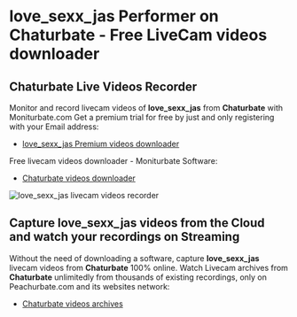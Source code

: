 # love_sexx_jas Performer on Chaturbate - Free LiveCam videos downloader

## Chaturbate Live Videos Recorder

Monitor and record livecam videos of **love_sexx_jas** from **Chaturbate** with Moniturbate.com
Get a premium trial for free by just and only registering with your Email address:
* [love_sexx_jas Premium videos downloader](https://moniturbate.com/request-demo-licence-key.html)

Free livecam videos downloader - Moniturbate Software:
* [Chaturbate videos downloader](https://moniturbate.com/moniturbate-download-software.html)

![love_sexx_jas livecam videos recorder](https://peachurnet.com/templates/moniturbate-software.png)


## Capture love_sexx_jas videos from the Cloud and watch your recordings on Streaming

Without the need of downloading a software, capture **love_sexx_jas** livecam videos from **Chaturbate** 100% online.
Watch Livecam archives from **Chaturbate** unlimitedly from thousands of existing recordings, only on Peachurbate.com and its websites network:
* [Chaturbate videos archives](https://peachurnet.com/)